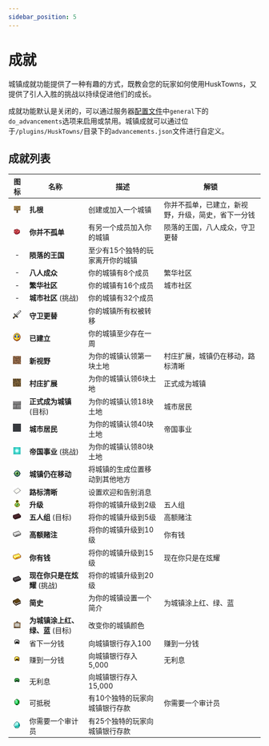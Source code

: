 ```yaml
---
sidebar_position: 5
---
```


# 成就

城镇成就功能提供了一种有趣的方式，既教会您的玩家如何使用HuskTowns，又提供了引人入胜的挑战以持续促进他们的成长。

成就功能默认是关闭的，可以通过服务器[配置文件](config-files)中`general`下的`do_advancements`选项来启用或禁用。城镇成就可以通过位于`/plugins/HuskTowns/`目录下的`advancements.json`文件进行自定义。

## 成就列表

|                                                                     图标                                                                     | 名称                  | 描述                | 解锁                        |
|:------------------------------------------------------------------------------------------------------------------------------------------:|---------------------|-------------------|---------------------------|
|     ![icon](https://raw.githubusercontent.com/InventivetalentDev/minecraft-assets/1.17.1/assets/minecraft/textures/item/oak_sign.png)      | **扎根**              | 创建或加入一个城镇         | 你并不孤单，已建立，新视野，升级，简史，省下一分钱 |
|      ![icon](https://raw.githubusercontent.com/InventivetalentDev/minecraft-assets/1.17.1/assets/minecraft/textures/item/red_dye.png)      | **你并不孤单**           | 有另一个成员加入你的城镇      | 陨落的王国，八人成众，守卫更替           |
|                                                                     -                                                                      | **陨落的王国**           | 至少有15个独特的玩家离开你的城镇 |                           |
|                                                                     -                                                                      | **八人成众**            | 你的城镇有8个成员         | 繁华社区                      |
|                                                                     -                                                                      | **繁华社区**            | 你的城镇有16个成员        | 城市社区                      |
|                                                                     -                                                                      | **城市社区** (挑战)       | 你的城镇有32个成员        |                           |
|    ![icon](https://raw.githubusercontent.com/InventivetalentDev/minecraft-assets/1.17.1/assets/minecraft/textures/item/iron_sword.png)     | **守卫更替**            | 你的城镇所有权被转移        |                           |
|     ![icon](https://raw.githubusercontent.com/InventivetalentDev/minecraft-assets/1.17.1/assets/minecraft/textures/item/clock_00.png)      | **已建立**             | 你的城镇至少存在一周        |                           |
|       ![icon](https://raw.githubusercontent.com/InventivetalentDev/minecraft-assets/1.17.1/assets/minecraft/textures/block/dirt.png)       | **新视野**             | 为你的城镇认领第一块土地      | 村庄扩展，城镇仍在移动，路标清晰          |
|     ![icon](https://raw.githubusercontent.com/InventivetalentDev/minecraft-assets/1.17.1/assets/minecraft/textures/block/oak_log.png)      | **村庄扩展**            | 为你的城镇认领6块土地       | 正式成为城镇                    |
|   ![icon](https://raw.githubusercontent.com/InventivetalentDev/minecraft-assets/1.17.1/assets/minecraft/textures/block/stone_bricks.png)   | **正式成为城镇** (目标)     | 为你的城镇认领18块土地      | 城市居民                      |
|  ![icon](https://raw.githubusercontent.com/InventivetalentDev/minecraft-assets/1.17.1/assets/minecraft/textures/block/gray_concrete.png)   | **城市居民**            | 为你的城镇认领40块土地      | 帝国事业                      |
|      ![icon](https://raw.githubusercontent.com/InventivetalentDev/minecraft-assets/1.17.1/assets/minecraft/textures/block/beacon.png)      | **帝国事业** (挑战)       | 为你的城镇认领80块土地      |                           |
|     ![icon](https://raw.githubusercontent.com/InventivetalentDev/minecraft-assets/1.17.1/assets/minecraft/textures/item/ender_eye.png)     | **城镇仍在移动**          | 将城镇的生成位置移动到其他地方   |                           |
|       ![icon](https://raw.githubusercontent.com/InventivetalentDev/minecraft-assets/1.17.1/assets/minecraft/textures/item/paper.png)       | **路标清晰**            | 设置欢迎和告别消息         |                           |
| ![icon](https://raw.githubusercontent.com/InventivetalentDev/minecraft-assets/1.17.1/assets/minecraft/textures/item/experience_bottle.png) | **升级**              | 将你的城镇升级到2级        | 五人组                       |
|   ![icon](https://raw.githubusercontent.com/InventivetalentDev/minecraft-assets/1.17.1/assets/minecraft/textures/item/nether_brick.png)    | **五人组** (目标)        | 将你的城镇升级到5级        | 高额赌注                      |
|    ![icon](https://raw.githubusercontent.com/InventivetalentDev/minecraft-assets/1.17.1/assets/minecraft/textures/item/iron_ingot.png)     | **高额赌注**            | 将你的城镇升级到10级       | 你有钱                       |
|    ![icon](https://raw.githubusercontent.com/InventivetalentDev/minecraft-assets/1.17.1/assets/minecraft/textures/item/gold_ingot.png)     | **你有钱**             | 将你的城镇升级到15级       | 现在你只是在炫耀                  |
|  ![icon](https://raw.githubusercontent.com/InventivetalentDev/minecraft-assets/1.17.1/assets/minecraft/textures/item/netherite_ingot.png)  | **现在你只是在炫耀** (挑战)   | 将你的城镇升级到20级       |                           |
|       ![icon](https://raw.githubusercontent.com/InventivetalentDev/minecraft-assets/1.17.1/assets/minecraft/textures/item/book.png)        | **简史**              | 为你的城镇设置一个简介       | 为城镇涂上红、绿、蓝                |
|     ![icon](https://raw.githubusercontent.com/InventivetalentDev/minecraft-assets/1.17.1/assets/minecraft/textures/item/painting.png)      | **为城镇涂上红、绿、蓝** (目标) | 改变你的城镇颜色          |                           |
| ![icon](https://raw.githubusercontent.com/InventivetalentDev/minecraft-assets/1.17.1/assets/minecraft/textures/item/chainmail_helmet.png)  | 省下一分钱               | 向城镇银行存入100        | 赚到一分钱                     |
|   ![icon](https://raw.githubusercontent.com/InventivetalentDev/minecraft-assets/1.17.1/assets/minecraft/textures/item/golden_helmet.png)   | 赚到一分钱               | 向城镇银行存入5,000      | 无利息                       |
|   ![icon](https://raw.githubusercontent.com/InventivetalentDev/minecraft-assets/1.17.1/assets/minecraft/textures/item/turtle_helmet.png)   | 无利息                 | 向城镇银行存入15,000     |                           |
|      ![icon](https://raw.githubusercontent.com/InventivetalentDev/minecraft-assets/1.17.1/assets/minecraft/textures/item/emerald.png)      | 可抵税                 | 有10个独特的玩家向城镇银行存款  | 你需要一个审计员                  |
|      ![icon](https://raw.githubusercontent.com/InventivetalentDev/minecraft-assets/1.17.1/assets/minecraft/textures/item/diamond.png)      | 你需要一个审计员            | 有25个独特的玩家向城镇银行存款  |                           |
